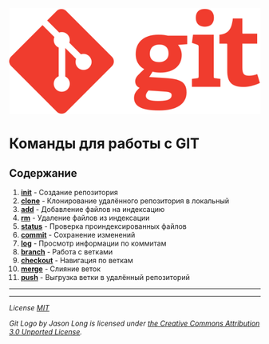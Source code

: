 ![git logo](./assets/Git-Logo.svg)

# Команды для работы с GIT

## Содержание
1. **[init](init.md)** - Создание репозитория
2. **[clone](clone.md)** - Клонирование удалённого репозитория в локальный
3. **[add](add.md)** - Добавление файлов на индексацию
4. **[rm](rm.md)** - Удаление файлов из индексации
5. **[status](status.md)** - Проверка проиндексированных файлов
6. **[commit](commit.md)** - Сохранение изменений
7. **[log](log.md)** - Просмотр информации по коммитам
8. **[branch](branch.md)** - Работа с ветками
9. **[checkout](checkout.md)** - Навигация по веткам
10. **[merge](merge.md)** - Слияние веток
11. **[push](push.md)** - Выгрузка ветки в удалённый репозиторий

___
---

*License [MIT](./assets/MIT%20license)*

*Git Logo by Jason Long is licensed under [the Creative Commons Attribution 3.0 Unported License](https://creativecommons.org/licenses/by/3.0/).*